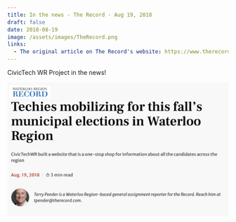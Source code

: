 ```yaml
---
title: In the news - The Record - Aug 19, 2018
draft: false
date: 2018-08-19
image: /assets/images/TheRecord.png
links:
  - The original article on The Record's website: https://www.therecord.com/news-story/8847728-techies-mobilizing-for-this-fall-s-municipal-elections-in-waterloo-region/
---
```

CivicTech WR Project in the news! 

![](/assets/images/TheRecord.png)